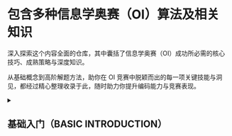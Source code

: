 # 包含多种信息学奥赛（OI）算法及相关知识

深入探索这个内容全面的仓库，其中囊括了信息学奥赛（OI）成功所必需的核心技巧、成熟策略与深度知识。

从基础概念到高阶解题方法，助你在 OI 竞赛中脱颖而出的每一项关键技能与洞见，都经过精心整理收录于此，随时助力你提升编码能力与竞赛表现。

<details><summary><h2>基础入门（BASIC INTRODUCTION）</h2></summary>

<<<<<<< HEAD
- 标准模板库（STL）
- [对组判断（Pair Checking）](https://github.com/wz150432/OI-cpp/blob/main/Pair Checking.md)
- [常用库函数（Commonly Used Library Functions）](https://github.com/wz150432/OI-cpp/blob/main/Commonly Used Library Functions.md)
- 时间复杂度估算
=======
<details>
  <summary><h2>SUNDRY</h2></summary>
  
- [Binary Search](https://github.com/wz150432/OI-cpp/blob/main/Binary%20Search.md)
- Greedy
- [Sort](https://github.com/wz150432/OI-cpp/blob/main/Sort.md)
- High Precision
- Square Root Decomposition
- Bitwise Operation
- Prefix Sum and Difference
- Binary Lifting
- KMP Matching
- Centroid Decomposition
- Block Processing
- CDQ Divide and Conquer
  
</details>

<details>
  <summary><h2>SEARCH</h2></summary>
  
- BFS
- DFS
- Pruning
- Iterative Deepening
- Meet-in-the-Middle
- Bidirectional BFS
- Bidirectional DFS
- Data Structure Optimization For Searching
- A*
- IDE*
- Simulated Annealing
>>>>>>> d26b39db16e935fd74c9ca3767a140612f65ea53

</details>

<details><summary><h2>杂项算法（SUNDRY）</h2></summary>

- [二分查找（Binary Search）](https://github.com/wz150432/OI-cpp/blob/main/Binary Search.md)
- 贪心算法（Greedy）
- [排序（Sort）](https://github.com/wz150432/OI-cpp/blob/main/Sort.md)
- 高精度算法（High Precision）
- 位运算（Bitwise Operation）
- 前缀和与差分（Prefix Sum and Difference）
- 倍增算法（Binary Lifting）
- KMP 匹配算法（KMP Matching）
- 点分治（Centroid Decomposition）
- 分块处理（Block Processing）
- CDQ 分治（CDQ Divide and Conquer）

</details>

<details><summary><h2>搜索算法（SEARCH）</h2></summary>

- 广度优先搜索（BFS）
- 深度优先搜索（DFS）
- 剪枝（Pruning）
- 迭代加深（Iterative Deepening）
- 中途相遇法（Meet-in-the-Middle）
- 双向广度优先搜索（Bidirectional BFS）
- 双向深度优先搜索（Bidirectional DFS）
- 搜索的数据流优化（Data Structure Optimization For Searching）
- A*算法（A*）
- IDE*算法（IDE*）
- 模拟退火（Simulated Annealing）

</details>

<details><summary><h2>数据结构（DATA STRUCTURE）</h2></summary>

- [栈与队列（Stack And Queue）](https://github.com/wz150432/OI-cpp/blob/main/Data-Structure/Stack-and-queue.md)
- 单调栈与单调队列（Monotonic Stack And Queue）
- [堆（Heap）](https://github.com/wz150432/OI-cpp/blob/main/Data-Structure/Heap.md)
- [稀疏表（Sparse Table）](https://github.com/wz150432/OI-cpp/blob/main/Data-Structure/Sparse-Table.md)
- 哈希表（Hash Table）
- 并查集（Disjoint Set Union）
- 树状数组（Binary Indexed Tree）
- 线段树（Segment Tree）
- 字典树（Trie）
- [树堆（Treap）](https://github.com/wz150432/OI-cpp/blob/main/Data-Structure/Treap.md)
- 伸展树（Splay）
- 莫队算法（Mo's Algorithm）
- 可持久化线段树（Persistent Segment Tree）
- 可持久化字典树（Persisitent Trie）
- 后缀数组（Suffix Array）
- 后缀自动机（Suffix Automaton）
- 前缀自动机（Prefix Automaton）
- AC 自动机（Aho Coracisk Automaton）
- 舞蹈链（Dancing Links）
- 左偏树（Leftist Tree）
- 树链剖分（Heavy Light Decomposition）
- 块状链表（Block Linked List）
- 动态树（Dynamic Tree）
- 重心树（Centroid Tree）

</details>

<details><summary><h2>动态规划（DP）</h2></summary>

- 线性动态规划（Linear DP）
- [0-1 背包动态规划（0-1 Knapsack DP）](https://github.com/wz150432/OI-cpp/blob/main/DP/01-Knapsack.md)
- 完全背包（Complete Knapsack）
- 多重背包（Multiple Knapsack）
- 分组背包（Group Knapsack）
- 区间动态规划（Interval DP）
- 状态机动态规划（State Machine DP）
- 状态压缩动态规划（State Compression DP）
- 树形动态规划（Tree DP）
- 数位动态规划（Digit DP）
- 嵌套动态规划（Nested DP）
- 插头动态规划（Plug DP）
- 斜率优化动态规划（Slope Optimized DP）
- 四边形不等式优化动态规划（Quadrilateral Inequality Optimized DP）
- WQS 二分（WQS Binary Search）
- 数据结构优化动态规划（Data Structure Optimized DP）
- 矩阵快速幂优化动态规划（Matrix Exponentiation Optimized DP）

</details>
<<<<<<< HEAD

<details><summary><h2>图论（GRAPH THEORY）</h2></summary>

- 图与树的基础介绍（Introduction of Graphs and Trees）
- 拓扑排序（Topological Sort）
- [狄克斯特拉算法（Dijkstra's Algorithm）](https://github.com/wz150432/OI-cpp/blob/main/Graph-theory/Dijkstra.md)
- 贝尔曼 - 福特算法（Bellman Ford Algorithm）
- 弗洛伊德算法（Floyd's Algorithm）
- 最小生成树（Minimum Spanning Tree）
- 二分图（Bipartite Graph）
- 差分约束（Difference Constraints）
- 最近公共祖先（Lowest Common Ancestor）
- 强连通分量（Strongly Connected Components）
- 双连通分量（Biconnected Components）
- 欧拉回路与欧拉路径（Eulerian Circuit and Path）
- 最大流（Maximum Flow）
- 最小割（Minimum Cut）
- 费用流（Cost Flow）
- 2-SAT 问题（2 Satisfiability）
- 埃德蒙兹算法（Edmonds' Algorithm）
- 普吕弗编码（Prufer Code）

</details>

<details><summary><h2>计算几何（COMPUTATIONAL GEOMETRY）</h2></summary>

- 基础知识（Basic Knowledges）
- 凸包（Convex Hull）
- 扫描线（Scan Line）
- 半平面交（Half Plane Intersection）
- 旋转卡壳（Rotating Calipers）
- 三角剖分（Triangulation）
- 自适应辛普森积分（Adaptive Simpson's Integration）

</details>

<details><summary><h2>数学（MATH）</h2></summary>

- 质数与约数（Prime Numbers and Divisors）
- [欧拉函数（Euler's Totient Function）](https://github.com/wz150432/OI-cpp/blob/main/Math/Euler.md)
- 筛法（Sieve Method）
- 快速幂（Fast Exponentiation）
- [欧几里得算法（Euclidean Algorithm）](https://github.com/wz150432/OI-cpp/blob/main/Math/Euclidean.md)
- 中国剩余定理（Chinese Remainder Theorem）
- 组合数计算（Combinatorial Number Calculation）
- 高斯消元（Gaussian Elimination）
- 容斥原理（Inclusion Exclusion Principle）
- 博弈论（Game Theory）
- 矩阵乘法（Matrix Multiplication）
- 概率与数学期望（Probability and Mathematical Expectation）
- 大步小步算法（Baby Step Giant Step）
- 快速傅里叶变换（Fast Fourier Transform）
- 数论变换（Number Theoretic Transform）
- 快速沃尔什变换（Fast Walsh Hadamard Transform）
- 生成函数（Generating Function）
- 莫比乌斯反演（Möbius Inversion）
- 伯恩赛德引理与波利亚计数定理（Burnside's Lemma and Pólya's Theorem）
- 卡特兰数与斯特林数（Catalan Numbers and Stirling Numbers）
- 线性基（Linear Basis）
=======
    
<details>
  <summary><h2>MATH</h2></summary>
  
  - Prime Numbers and Divisors
  - [Euler's Totient Function](https://github.com/wz150432/OI-cpp/blob/main/Math/Euler.md)
  - Sieve Method
  - [Fast Power](https://github.com/wz150432/OI/blob/main/Math/Fast-Power.md)
  - [Euclidean Algorithm](https://github.com/wz150432/OI-cpp/blob/main/Math/Euclidean.md)
  - Chinese Remainder Theorem
  - Combinatorial Number Calculation
  - Gaussian Elimination
  - Inclusion Exclusion Principle
  - Game Theory
  - Matrix Multiplication
  - Probability and Mathematical Expectation
  - Baby Step Giant Step
  - Fast Fourier Transform
  - Number Theoretic Transform
  - Fast Walsh Hadamard Transform
  - Generating Function
  - Möbius Inversion
  - Burnside's Lemma and Pólya's Theorem
  - Catalan Numbers and Stirling Numbers
  - Linear Basis
>>>>>>> d26b39db16e935fd74c9ca3767a140612f65ea53

</details>
